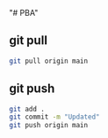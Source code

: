 "# PBA" 

## git pull
```bash
git pull origin main
```

## git push
```bash
git add .
git commit -m "Updated"
git push origin main
```  